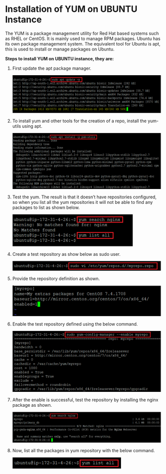 # Installation of YUM on UBUNTU Instance

The YUM is a package management utility for Red Hat based systems such as RHEL or CentOS. It is mainly used to manage RPM packages. Ubuntu has its own package management system. The equivalent tool for Ubuntu is apt, this is used to install or manage packages on Ubuntu.

**Steps to install YUM on UBUNTU instance, they are:**

1.	First update the apt package manager.

    ![Alt text](https://github.com/Protontech-1803/devops/blob/master/YUM_on_Ubuntu/YUM_on_Ubuntu-PNG/Update_apt.png)
 

2.	To install yum and other tools for the creation of a repo, install the yum-utils using apt.

    ![Alt text](https://github.com/Protontech-1803/devops/blob/master/YUM_on_Ubuntu/YUM_on_Ubuntu-PNG/Install_YUM.png)
 

3.	Test the yum. The result is that it doesn’t have repositories configured, so when you list all the yum repositories it will not be able to find any packages to list as shown below.

    ![Alt text](https://github.com/Protontech-1803/devops/blob/master/YUM_on_Ubuntu/YUM_on_Ubuntu-PNG/Test_YUM.png)
 

4.	Create a test repository as show below as sudo user.

    ![Alt text](https://github.com/Protontech-1803/devops/blob/master/YUM_on_Ubuntu/YUM_on_Ubuntu-PNG/Create_Repository.png)
 

5.	Provide the repository definition as shown.

    ![Alt text](https://github.com/Protontech-1803/devops/blob/master/YUM_on_Ubuntu/YUM_on_Ubuntu-PNG/Repository_Definition.png)
 

6.	Enable the test repository defined using the below command.

    ![Alt text](https://github.com/Protontech-1803/devops/blob/master/YUM_on_Ubuntu/YUM_on_Ubuntu-PNG/Enable_Repository.png)
 

7.	After the enable is successful, test the repository by installing the nginx package as shown.

    ![Alt text](https://github.com/Protontech-1803/devops/blob/master/YUM_on_Ubuntu/YUM_on_Ubuntu-PNG/Install_nginx.png)
 

8.	Now, list all the packages in yum repository with the below command.

    ![Alt text](https://github.com/Protontech-1803/devops/blob/master/YUM_on_Ubuntu/YUM_on_Ubuntu-PNG/List_YUM_Packages.png)
    
 


